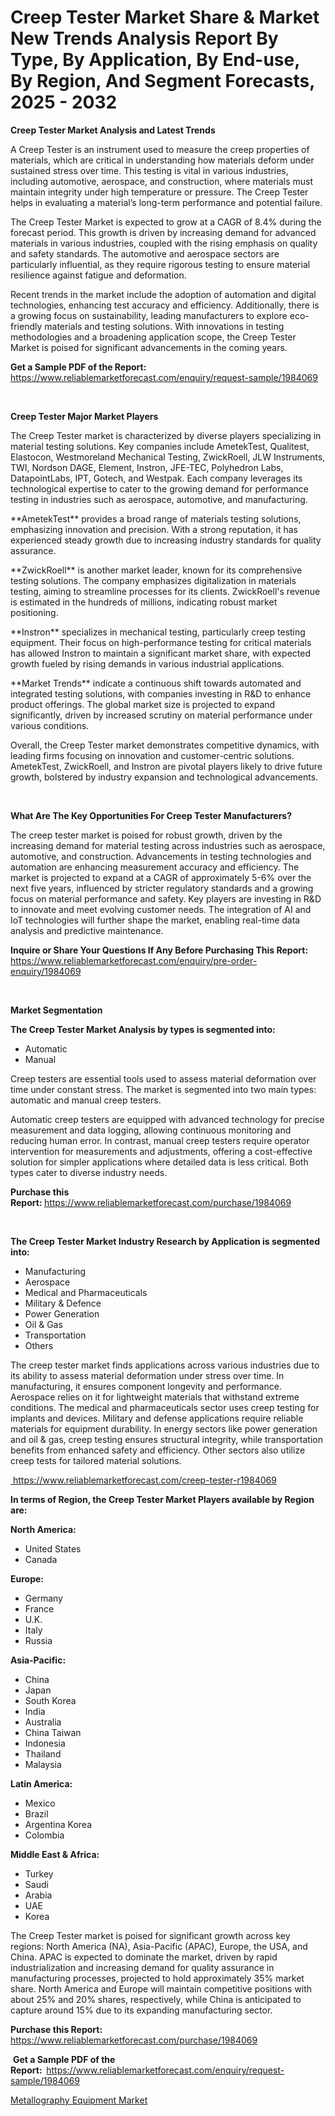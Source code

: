 <p><h1>Creep Tester Market Share & Market New Trends Analysis Report By Type, By Application, By End-use, By Region, And Segment Forecasts, 2025 - 2032</h1></p><p><strong>Creep Tester Market Analysis and Latest Trends</strong></p>
<p><p>A Creep Tester is an instrument used to measure the creep properties of materials, which are critical in understanding how materials deform under sustained stress over time. This testing is vital in various industries, including automotive, aerospace, and construction, where materials must maintain integrity under high temperature or pressure. The Creep Tester helps in evaluating a material’s long-term performance and potential failure.</p><p>The Creep Tester Market is expected to grow at a CAGR of 8.4% during the forecast period. This growth is driven by increasing demand for advanced materials in various industries, coupled with the rising emphasis on quality and safety standards. The automotive and aerospace sectors are particularly influential, as they require rigorous testing to ensure material resilience against fatigue and deformation. </p><p>Recent trends in the market include the adoption of automation and digital technologies, enhancing test accuracy and efficiency. Additionally, there is a growing focus on sustainability, leading manufacturers to explore eco-friendly materials and testing solutions. With innovations in testing methodologies and a broadening application scope, the Creep Tester Market is poised for significant advancements in the coming years.</p></p>
<p><strong>Get a Sample PDF of the Report:&nbsp;</strong> <a href="https://www.reliablemarketforecast.com/enquiry/request-sample/1984069?utm_campaign=1130&utm_medium=2&utm_source=Github&utm_content=ia&utm_term=17022025&utm_id=creep-tester">https://www.reliablemarketforecast.com/enquiry/request-sample/1984069</a></p>
<p>&nbsp;</p>
<p><strong>Creep Tester Major Market Players</strong></p>
<p><p>The Creep Tester market is characterized by diverse players specializing in material testing solutions. Key companies include AmetekTest, Qualitest, Elastocon, Westmoreland Mechanical Testing, ZwickRoell, JLW Instruments, TWI, Nordson DAGE, Element, Instron, JFE-TEC, Polyhedron Labs, DatapointLabs, IPT, Gotech, and Westpak. Each company leverages its technological expertise to cater to the growing demand for performance testing in industries such as aerospace, automotive, and manufacturing.</p><p>**AmetekTest** provides a broad range of materials testing solutions, emphasizing innovation and precision. With a strong reputation, it has experienced steady growth due to increasing industry standards for quality assurance.</p><p>**ZwickRoell** is another market leader, known for its comprehensive testing solutions. The company emphasizes digitalization in materials testing, aiming to streamline processes for its clients. ZwickRoell's revenue is estimated in the hundreds of millions, indicating robust market positioning.</p><p>**Instron** specializes in mechanical testing, particularly creep testing equipment. Their focus on high-performance testing for critical materials has allowed Instron to maintain a significant market share, with expected growth fueled by rising demands in various industrial applications.</p><p>**Market Trends** indicate a continuous shift towards automated and integrated testing solutions, with companies investing in R&D to enhance product offerings. The global market size is projected to expand significantly, driven by increased scrutiny on material performance under various conditions.</p><p>Overall, the Creep Tester market demonstrates competitive dynamics, with leading firms focusing on innovation and customer-centric solutions. AmetekTest, ZwickRoell, and Instron are pivotal players likely to drive future growth, bolstered by industry expansion and technological advancements.</p></p>
<p>&nbsp;</p>
<p><strong>What Are The Key Opportunities For Creep Tester Manufacturers?</strong></p>
<p><p>The creep tester market is poised for robust growth, driven by the increasing demand for material testing across industries such as aerospace, automotive, and construction. Advancements in testing technologies and automation are enhancing measurement accuracy and efficiency. The market is projected to expand at a CAGR of approximately 5-6% over the next five years, influenced by stricter regulatory standards and a growing focus on material performance and safety. Key players are investing in R&D to innovate and meet evolving customer needs. The integration of AI and IoT technologies will further shape the market, enabling real-time data analysis and predictive maintenance.</p></p>
<p><strong>Inquire or Share Your Questions If Any Before Purchasing This Report:</strong> <a href="https://www.reliablemarketforecast.com/enquiry/pre-order-enquiry/1984069?utm_campaign=1130&utm_medium=2&utm_source=Github&utm_content=ia&utm_term=17022025&utm_id=creep-tester">https://www.reliablemarketforecast.com/enquiry/pre-order-enquiry/1984069</a></p>
<p>&nbsp;</p>
<p><strong>Market Segmentation</strong></p>
<p><strong>The Creep Tester Market Analysis by types is segmented into:</strong></p>
<p><ul><li>Automatic</li><li>Manual</li></ul></p>
<p><p>Creep testers are essential tools used to assess material deformation over time under constant stress. The market is segmented into two main types: automatic and manual creep testers. </p><p>Automatic creep testers are equipped with advanced technology for precise measurement and data logging, allowing continuous monitoring and reducing human error. In contrast, manual creep testers require operator intervention for measurements and adjustments, offering a cost-effective solution for simpler applications where detailed data is less critical. Both types cater to diverse industry needs.</p></p>
<p><strong>Purchase this Report:&nbsp;</strong><a href="https://www.reliablemarketforecast.com/purchase/1984069?utm_campaign=1130&utm_medium=2&utm_source=Github&utm_content=ia&utm_term=17022025&utm_id=creep-tester">https://www.reliablemarketforecast.com/purchase/1984069</a></p>
<p>&nbsp;</p>
<p><strong>The Creep Tester Market Industry Research by Application is segmented into:</strong></p>
<p><ul><li>Manufacturing</li><li>Aerospace</li><li>Medical and Pharmaceuticals</li><li>Military & Defence</li><li>Power Generation</li><li>Oil & Gas</li><li>Transportation</li><li>Others</li></ul></p>
<p><p>The creep tester market finds applications across various industries due to its ability to assess material deformation under stress over time. In manufacturing, it ensures component longevity and performance. Aerospace relies on it for lightweight materials that withstand extreme conditions. The medical and pharmaceuticals sector uses creep testing for implants and devices. Military and defense applications require reliable materials for equipment durability. In energy sectors like power generation and oil & gas, creep testing ensures structural integrity, while transportation benefits from enhanced safety and efficiency. Other sectors also utilize creep tests for tailored material solutions.</p></p>
<p><a href="https://www.reliablemarketforecast.com/creep-tester-r1984069?utm_campaign=1130&utm_medium=2&utm_source=Github&utm_content=ia&utm_term=17022025&utm_id=creep-tester">&nbsp;https://www.reliablemarketforecast.com/creep-tester-r1984069</a></p>
<p><strong>In terms of Region, the Creep Tester Market Players available by Region are:</strong></p>
<p>
    <p> <strong> North America: </strong>
        <ul>
            <li>United States</li>
            <li>Canada</li>
        </ul>
        </p> 
    <p> <strong> Europe: </strong>
        <ul>
            <li>Germany</li>
            <li>France</li>
            <li>U.K.</li>
            <li>Italy</li>
            <li>Russia</li>
        </ul>
        </p> 
    <p> <strong> Asia-Pacific: </strong>
        <ul>
            <li>China</li>
            <li>Japan</li>
            <li>South Korea</li>
            <li>India</li>
            <li>Australia</li>
            <li>China Taiwan</li>
            <li>Indonesia</li>
            <li>Thailand</li>
            <li>Malaysia</li>
        </ul>
        </p> 
    <p> <strong> Latin America: </strong>
        <ul>
            <li>Mexico</li>
            <li>Brazil</li>
            <li>Argentina Korea</li>
            <li>Colombia</li>
        </ul>
        </p> 
    <p> <strong> Middle East & Africa: </strong>
        <ul>
            <li>Turkey</li>
            <li>Saudi</li>
            <li>Arabia</li>
            <li>UAE</li>
            <li>Korea</li>
        </ul>
    </p>
    </p>
<p><p>The Creep Tester market is poised for significant growth across key regions: North America (NA), Asia-Pacific (APAC), Europe, the USA, and China. APAC is expected to dominate the market, driven by rapid industrialization and increasing demand for quality assurance in manufacturing processes, projected to hold approximately 35% market share. North America and Europe will maintain competitive positions with about 25% and 20% shares, respectively, while China is anticipated to capture around 15% due to its expanding manufacturing sector.</p></p>
<p><strong>Purchase this Report: </strong><a href="https://www.reliablemarketforecast.com/purchase/1984069?utm_campaign=1130&utm_medium=2&utm_source=Github&utm_content=ia&utm_term=17022025&utm_id=creep-tester">https://www.reliablemarketforecast.com/purchase/1984069</a></p>
<p>&nbsp;<strong>Get a Sample PDF of the Report:&nbsp;&nbsp;</strong><a href="https://www.reliablemarketforecast.com/enquiry/request-sample/1984069?utm_campaign=1130&utm_medium=2&utm_source=Github&utm_content=ia&utm_term=17022025&utm_id=creep-tester">https://www.reliablemarketforecast.com/enquiry/request-sample/1984069</a></p>
<p><strong></strong></p>
<p><p><a href="https://github.com/RickHolmes3/Market-Research-Report-List-7/blob/main/metallography-equipment-market.md?utm_campaign=1130&utm_medium=2&utm_source=Github&utm_content=ia&utm_term=17022025&utm_id=creep-tester">Metallography Equipment Market</a></p></p>